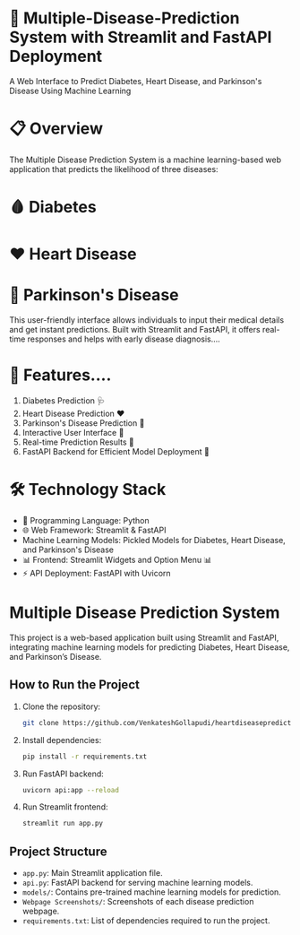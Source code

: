 # 🏥 Multiple-Disease-Prediction System with Streamlit and FastAPI Deployment

A Web Interface to Predict Diabetes, Heart Disease, and Parkinson's Disease Using Machine Learning

# 📋 Overview
The Multiple Disease Prediction System is a machine learning-based web application that predicts the likelihood of three diseases:

# 🩸 Diabetes
# ❤️ Heart Disease
# 🧠 Parkinson's Disease
This user-friendly interface allows individuals to input their medical details and get instant predictions. Built with Streamlit and FastAPI, it offers real-time responses and helps with early disease diagnosis....

# 🚀 Features....
1. Diabetes Prediction 🩺
2. Heart Disease Prediction ❤️
3. Parkinson's Disease Prediction 🧠
4. Interactive User Interface 🎨
5. Real-time Prediction Results 🔮
6. FastAPI Backend for Efficient Model Deployment 🚀

# 🛠️ Technology Stack
- 🐍 Programming Language: Python
- 🌐 Web Framework: Streamlit & FastAPI
- Machine Learning Models: Pickled Models for Diabetes, Heart Disease, and Parkinson's Disease
- 📊 Frontend: Streamlit Widgets and Option Menu 📊
- ⚡ API Deployment: FastAPI with Uvicorn

# Multiple Disease Prediction System
This project is a web-based application built using Streamlit and FastAPI, integrating machine learning models for predicting Diabetes, Heart Disease, and Parkinson’s Disease.

## How to Run the Project  
1. Clone the repository:  
   ```bash
   git clone https://github.com/VenkateshGollapudi/heartdiseaseprediction
   ```

2. Install dependencies:  
   ```bash
   pip install -r requirements.txt
   ```

3. Run FastAPI backend:  
   ```bash
   uvicorn api:app --reload
   ```

4. Run Streamlit frontend:  
   ```bash
   streamlit run app.py
   ```

## Project Structure
- `app.py`: Main Streamlit application file.
- `api.py`: FastAPI backend for serving machine learning models.
- `models/`: Contains pre-trained machine learning models for prediction.
- `Webpage Screenshots/`: Screenshots of each disease prediction webpage.
- `requirements.txt`: List of dependencies required to run the project.

